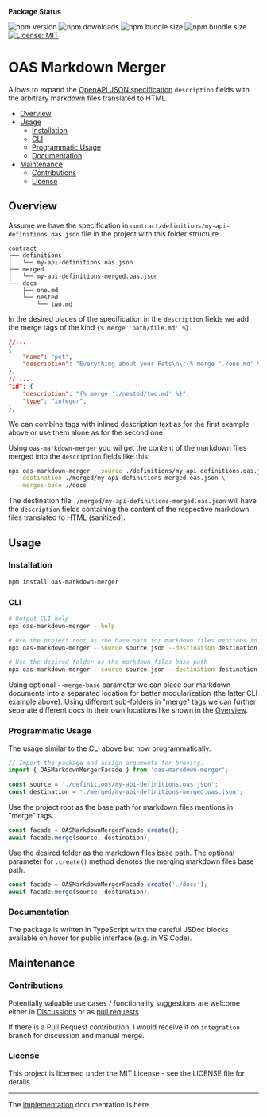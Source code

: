 **Package Status**

![npm version](https://img.shields.io/npm/v/oas-markdown-merger.svg)
![npm downloads](https://img.shields.io/npm/dm/oas-markdown-merger.svg)
![npm bundle size](https://img.shields.io/bundlephobia/min/oas-markdown-merger)
![npm bundle size](https://img.shields.io/bundlephobia/minzip/oas-markdown-merger)
[![License: MIT](https://img.shields.io/badge/License-MIT-yellow.svg)](https://opensource.org/licenses/MIT)

# OAS Markdown Merger

Allows to expand the [OpenAPI JSON specification](https://spec.openapis.org/#openapi-specification) `description` fields with the arbitrary markdown files translated to HTML.

- [Overview](#overview)
- [Usage](#usage)
  - [Installation](#installation)
  - [CLI](#cli)
  - [Programmatic Usage](#programmatic-usage)
  - [Documentation](#documentation)
- [Maintenance](#maintenance)
  - [Contributions](#contributions)
  - [License](#license)

## Overview

Assume we have the specification in `contract/definitions/my-api-definitions.oas.json` file in the project with this folder structure.

```
contract
├── definitions
│   └── my-api-definitions.oas.json
├── merged
│   └── my-api-definitions-merged.oas.json
└── docs
    ├── one.md
    └── nested
        └── two.md
```

In the desired places of the specification in the `description` fields we add the merge tags of the kind `{% merge 'path/file.md' %}`.

```json
//...
{
    "name": "pet",
    "description": "Everything about your Pets\n\r{% merge './one.md' %}",
},
// ...
"id": {
    "description": "{% merge './nested/two.md' %}",
    "type": "integer",
},
```

We can combine tags with inlined description text as for the first example above or use them alone as for the second one.

Using `oas-markdown-merger` you wil get the content of the markdown files merged into the `description` fields like this:

```bash
npx oas-markdown-merger --source ./definitions/my-api-definitions.oas.json \
  --destination ./merged/my-api-definitions-merged.oas.json \
  --merges-base ./docs
```

The destination file `./merged/my-api-definitions-merged.oas.json` will have the `description` fields containing the content of the respective markdown files translated to HTML (sanitized).

## Usage

### Installation

```bash
npm install oas-markdown-merger
```

### CLI

```bash
# Output CLI help
npx oas-markdown-merger --help

# Use the project root as the base path for markdown files mentions in "merge" tags.
npx oas-markdown-merger --source source.json --destination destination.json

# Use the desired folder as the markdown files base path
npx oas-markdown-merger --source source.json --destination destination.json --merges-base ./docs
```

Using optional `--merge-base` parameter we can place our markdown documents into a separated location for better modularization (the latter CLI example above). Using different sub-folders in "merge" tags we can further separate different docs in their own locations like shown in the [Overview](#overview).

### Programmatic Usage

The usage similar to the CLI above but now programmatically.

```typescript
// Import the package and assign arguments for brevity.
import { OASMarkdownMergerFacade } from 'oas-markdown-merger';

const source = './definitions/my-api-definitions.oas.json';
const destination = './merged/my-api-definitions-merged.oas.json';
```

Use the project root as the base path for markdown files mentions in "merge" tags.

```typescript
const facade = OASMarkdownMergerFacade.create();
await facade.merge(source, destination);
```

Use the desired folder as the markdown files base path. The optional parameter for `.create()` method denotes the merging markdown files base path.

```typescript
const facade = OASMarkdownMergerFacade.create('./docs');
await facade.merge(source, destination);
```

### Documentation

The package is written in TypeScript with the careful JSDoc blocks available on hover for public interface (e.g. in VS Code).

## Maintenance

### Contributions

Potentially valuable use cases / functionality suggestions are welcome either in [Discussions](https://github.com/WhereJuly/60-1-oas-markdown-merger/discussions) or as [pull requests](https://github.com/WhereJuly/60-1-oas-markdown-merger/pulls).

If there is a Pull Request contribution, I would receive it on `integration` branch for discussion and manual merge.

### License

This project is licensed under the MIT License - see the LICENSE file for details.

---

The [implementation](./implementation.md) documentation is here.